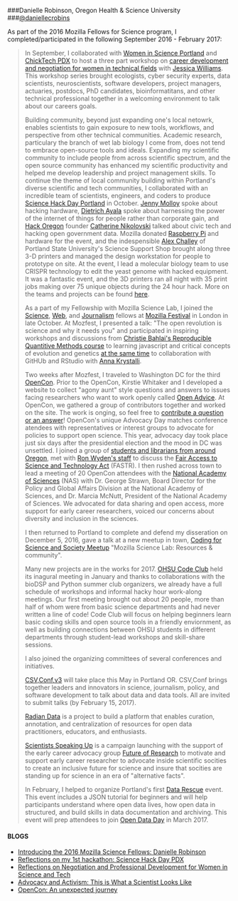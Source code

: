 ###Danielle Robinson, Oregon Health & Science University
###[@daniellecrobins](https://twitter.com/daniellecrobins)

As part of the 2016 Mozilla Fellows for Science program, I completed/participated in the following September 2016 - February 2017: 

>In September, I collaborated with [Women in Science Portland](http://wisportland.weebly.com/) and [ChickTech PDX](https://portland.chicktech.org/) to host a three part workshop on [career development and negotiation for women in technical fields](https://science.mozilla.org/blog/reflections-on-women-in-stem) with [Jessica Williams](http://superwomanproject.com/). This workshop series brought ecologists, cyber security experts, data scientists, neuroscientists, software developers, project managers, actuaries, postdocs, PhD candidates, bioinformatitans, and other technical professional together in a welcoming environment to talk about our careers goals. 
>
>Building community, beyond just expanding  one's local netowrk, enables scientists to gain exposure to new tools, workflows, and perspective from other technical communities.  Academic research, particulary the branch of wet lab biology I come from, does not tend to embrace open-source tools and ideals. Expanding my scientific community to include people from across scientific spectrum, and the open source community has enhanced my scientific productivity and helped me develop leadership and project management skills. To continue the theme of local community building within Portland's diverse scientific and tech communities, I collaborated with an incredible team of scientists, engineers, and coders to produce [Science Hack Day Portland](http://portland.sciencehackday.org/) in October. [Jenny Molloy](https://twitter.com/jenny_molloy?lang=en) spoke about hacking hardware, [Dietrich Ayala](https://twitter.com/dietrich) spoke about harnessing the power of the internet of things for people rather than corporate gain, and [Hack Oregon](http://www.hackoregon.org/) founder [Catherine Nikolovski](https://twitter.com/cat_nikolovski?lang=en) talked about civic tech and hacking open government data. Mozilla donated [Raspberry Pi](https://www.raspberrypi.org/) and hardware for the event, and the indespensible [Alex Challey](https://twitter.com/alexchally) of Portland State University's Science Support Shop brought along three 3-D printers and managed the design workstation for people to prototype on site. At the event, I lead a molecular biology team to use CRISPR technology to edit the yeast genome with hacked equipment. It was a fantastic event, and the 3D printers ran all night with 35 print jobs making over 75 unique objects during the 24 hour hack. More on the teams and projects can be found [here](https://storify.com/rchampieux/science-hack-day-portland).
>
>As a part of my Fellowship with Mozilla Science Lab, I joined the [Science](https://science.mozilla.org/programs/fellowships/fellows), [Web](https://advocacy.mozilla.org/en-US/open-web-fellows/fellows2016), and [Journalism](https://opennews.org/what/fellowships/info/) fellows at [Mozilla Festival](https://mozillafestival.org/) in London in late October. At Mozfest, I presented a talk: "The open revolution is science and why it needs you" and participated in inspiring workshops and discussions from [Christie Bahlai's Reproducible Quantitive Methods course](https://cbahlai.github.io/rqm-template/) to learning javascript and critical concepts of evolution and genetics [at the same time](https://www.edx.org/course/nature-code-biology-javascript-epflx-nic1-0x) to collaboration with GitHUb and RStudio with [Anna Krystalli](http://annakrystalli.github.io/). 
>
>Two weeks after Mozfest, I traveled to Washington DC for the third [OpenCon](http://www.opencon2016.org/updates/). Prior to the OpenCon,  Kirstie Whitaker and I developed a website to collect "agony aunt" style questions and answers to issues facing researchers who want to work openly called [Open Advice](https://kirstiejane.github.io/OpenAdvice/). At OpenCon, we gathered a group of contributors together and worked on the site. The work is onging, so feel free to [contribute a question or an answer](https://github.com/KirstieJane/OpenAdvice)! 
OpenCon's unique Advocacy Day matches conference atendees with representatives or interest groups to advocate for policies to support open science. This year, advocacy day took place just six days after the presidential election and the mood in DC was unsettled. I joined a group of [students and librarians from around Oregon](https://twitter.com/Neurosarda/status/798242797103026176), met with [Ron Wyden's staff](https://opencon2016.sched.com/event/8uTk/advocacy-meeting-senator-ron-wyden-d-or?iframe=no&w=100%&sidebar=yes&bg=no) to discuss the [Fair Access to Science and Technology Act](https://en.wikipedia.org/wiki/Fair_Access_to_Science_and_Technology_Research_Act) (FASTR). I then rushed across town to lead a meeting of 20 OpenCon attendees with the [National Academy of Sciences](https://opencon2016.sched.com/event/8uTZ/advocacy-meeting-national-academy-of-sciences?iframe=no&w=100%&sidebar=yes&bg=no) (NAS) with Dr. George Strawn, Board Director for the Policy and Global Affairs Division at the National Academy of Sciences, and Dr. Marcia McNutt, President of the National Academy of Sciences. We advocated for data sharing and open access, more support for early career researchers, voiced our concerns about diversity and inclusion in the sciences.
>
>I then returned to Portland to complete and defend my disseration on December 5, 2016, gave a talk at a new meetup in town, [Coding for Science and Society Meetup](https://www.meetup.com/Dat-Meetup/events/235968044/) "Mozilla Science Lab: Resources & community".
>
>Many new projects are in the works for 2017. [OHSU Code Club](https://github.com/daniellecrobinson/OHSU-Code-Club) held its inagural meeting in January and thanks to collaborations with the bioDSP and Python summer club organizers, we already have a full schedule of workshops and informal hacky hour work-along meetings. Our first meeting brought out about 20 people, more than half of whom were from basic science departments and had never written a line of code! Code Club will focus on helping beginners learn basic coding skills and open source tools in a friendly enviornment, as well as building connections between OHSU students in different departments through student-lead workshops and skill-share sessions. 
>
>I also joined the organizing committees of several conferences and initiatives. 
>
>[CSV,Conf,v3](https://csvconf.com/) will take place this May in Portland OR. CSV,Conf brings together leaders and innovators in science, journalism, policy, and software development to talk about data and data tools. All are invited to submit talks (by February 15, 2017). 
>
>[Radian Data](http://radiandata.com/) is a project to build a platform that enables curation, annotation, and centralization of resources for open data practitioners, educators, and enthusiasts.  
>
>[Scientists Speaking Up](http://futureofresearch.org/campaign-scientists-speaking-up/) is a campaign launching with the support of the early career advocacy group [Future of Research](http://futureofresearch.org/) to motivate and support early career researcher to advocate inside scientific socities to create an inclusive future for science and insure that socities are standing up for science in an era of "alternative facts".
>
>In February, I helped to organize Portland's first [Data Rescue](http://calagator.org/events/1250471401) event. This event includes a JSON tutorial for beginners and will help participants understand where open data lives, how open data in structured, and build skills in data documentation and archiving. This event will prep attendees to join [Open Data Day](https://www.eventbrite.com/e/open-data-day-portland-tickets-31370043645) in March 2017.






#### BLOGS
* [Introducing the 2016 Mozilla Science Fellows: Danielle Robinson](https://science.mozilla.org/blog/intro-to-danielle)
* [Reflections on my 1st hackathon: Science Hack Day PDX](https://science.mozilla.org/blog/science-hack-day-pdx)
* [Reflections on Negotiation and Professional Development for Women in Science and Tech](https://science.mozilla.org/blog/reflections-on-women-in-stem)
* [Advocacy and Activism: This is What a Scientist Looks Like](https://science.mozilla.org/blog/advocacy-we-are-scientists)
* [OpenCon: An unexpected journey](https://science.mozilla.org/blog/opencon-an-unexpected-journey)


